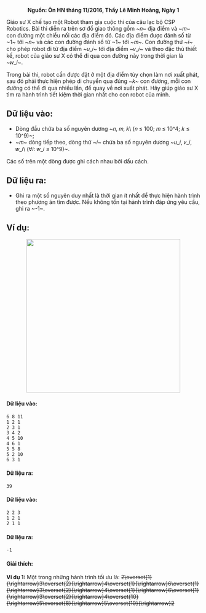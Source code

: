 **<center>Nguồn: Ôn HN tháng 11/2016, Thầy Lê Minh Hoàng, Ngày 1</center>**

Giáo sư X chế tạo một Robot tham gia cuộc thi của câu lạc bộ CSP Robotics. Bài thi diễn ra trên sơ đồ giao thông gồm ~𝑛~ địa điểm và ~𝑚~ con đường một chiều nối các địa điểm đó. Các địa điểm được đánh số từ ~1~ tới ~𝑛~ và các con đường đánh số từ ~1~ tới ~𝑚~. Con đường thứ ~𝑖~ cho phép robot đi từ địa điểm ~𝑢_𝑖~ tới địa điểm ~𝑣_𝑖~ và theo đặc thù thiết kế, robot của giáo sư X có thể đi qua con đường này trong thời gian là ~𝑤_𝑖~.

Trong bài thi, robot cần được đặt ở một địa điểm tùy chọn làm nơi xuất phát, sau đó phải thực hiện phép di chuyển qua đúng ~𝑘~ con đường, mỗi con đường có thể đi qua nhiều lần, để quay về nơi xuất phát. Hãy giúp giáo sư X tìm ra hành trình tiết kiệm thời gian nhất cho con robot của mình.

## Dữ liệu vào:
- Dòng đầu chứa ba số nguyên dương ~𝑛, 𝑚, 𝑘\ (𝑛 ≤ 100; 𝑚 ≤ 10^4; 𝑘 ≤ 10^9)~;
- ~𝑚~ dòng tiếp theo, dòng thứ ~𝑖~ chứa ba số nguyên dương ~𝑢_𝑖, 𝑣_𝑖, 𝑤_𝑖\ (∀𝑖: 𝑤_𝑖 ≤ 10^9)~.

Các số trên một dòng được ghi cách nhau bởi dấu cách.

## Dữ liệu ra:
- Ghi ra một số nguyên duy nhất là thời gian ít nhất để thực hiện hành trình theo phương án tìm được. Nếu không tồn tại hành trình đáp ứng yêu cầu, ghi ra ~-1~.

## Ví dụ:
<center><img src="/images/problems/1229/CROBOT.svg" width="400px" /></center>

#### Dữ liệu vào:
```
6 8 11
1 2 1
2 3 1
3 4 2
4 5 10
4 6 1
5 5 8
5 2 10
6 3 1
```

#### Dữ liệu ra:
```
39
```

#### Dữ liệu vào:
```
2 2 3
1 2 1
2 1 1
```

#### Dữ liệu ra:
```
-1
```

#### Giải thích:
**Ví dụ 1:** Một trong những hành trình tối ưu là:
~~2\overset{1}{\rightarrow}3\overset{2}{\rightarrow}4\overset{1}{\rightarrow}6\overset{1}{\rightarrow}3\overset{2}{\rightarrow}4\overset{1}{\rightarrow}6\overset{1}{\rightarrow}3\overset{2}{\rightarrow}4\overset{10}{\rightarrow}5\overset{8}{\rightarrow}5\overset{10}{\rightarrow}2~~